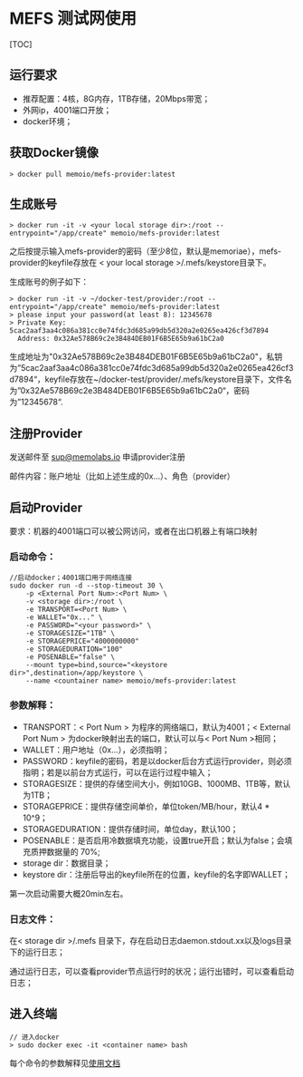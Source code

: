 # MEFS 测试网使用

[TOC]

## 运行要求

* 推荐配置：4核，8G内存，1TB存储，20Mbps带宽；
* 外网ip，4001端口开放；
* docker环境；

## 获取Docker镜像

```
> docker pull memoio/mefs-provider:latest
```

## 生成账号

```
> docker run -it -v <your local storage dir>:/root --entrypoint="/app/create" memoio/mefs-provider:latest
```

之后按提示输入mefs-provider的密码（至少8位，默认是memoriae），mefs-provider的keyfile存放在 < your local storage >/.mefs/keystore目录下。

生成账号的例子如下：

```
> docker run -it -v ~/docker-test/provider:/root --entrypoint="/app/create" memoio/mefs-provider:latest
> please input your password(at least 8): 12345678
> Private Key: 5cac2aaf3aa4c086a381cc0e74fdc3d685a99db5d320a2e0265ea426cf3d7894
  Address: 0x32Ae578B69c2e3B484DEB01F6B5E65b9a61bC2a0
```

生成地址为"0x32Ae578B69c2e3B484DEB01F6B5E65b9a61bC2a0"，私钥为”5cac2aaf3aa4c086a381cc0e74fdc3d685a99db5d320a2e0265ea426cf3d7894“，keyfile存放在~/docker-test/provider/.mefs/keystore目录下，文件名为”0x32Ae578B69c2e3B484DEB01F6B5E65b9a61bC2a0“，密码为”12345678“.

## 注册Provider

发送邮件至 sup@memolabs.io 申请provider注册

邮件内容：账户地址（比如上述生成的0x...）、角色（provider）

## 启动Provider

要求：机器的4001端口可以被公网访问，或者在出口机器上有端口映射

### 启动命令：

```
//启动docker；4001端口用于网络连接
sudo docker run -d --stop-timeout 30 \
    -p <External Port Num>:<Port Num> \
    -v <storage dir>:/root \
    -e TRANSPORT=<Port Num> \
    -e WALLET="0x..." \
    -e PASSWORD="<your password>" \
    -e STORAGESIZE="1TB" \
    -e STORAGEPRICE="4000000000"
    -e STORAGEDURATION="100"
    -e POSENABLE="false" \
    --mount type=bind,source="<keystore dir>",destination=/app/keystore \
    --name <countainer name> memoio/mefs-provider:latest
```

### 参数解释：

* TRANSPORT：< Port Num > 为程序的网络端口，默认为4001；< External Port Num > 为docker映射出去的端口，默认可以与< Port Num >相同；
* WALLET：用户地址（0x...），必须指明；
* PASSWORD：keyfile的密码，若是以docker后台方式运行provider，则必须指明；若是以前台方式运行，可以在运行过程中输入；
* STORAGESIZE：提供的存储空间大小，例如10GB、1000MB、1TB等，默认为1TB；
* STORAGEPRICE：提供存储空间单价，单位token/MB/hour，默认4 * 10^9；
* STORAGEDURATION：提供存储时间，单位day，默认100；
* POSENABLE：是否启用冷数据填充功能，设置true开启；默认为false；会填充质押数据量的 70\%;
* storage dir：数据目录；
* keystore dir：注册后导出的keyfile所在的位置，keyfile的名字即WALLET；

第一次启动需要大概20min左右。

### 日志文件：

在< storage dir >/.mefs 目录下，存在启动日志daemon.stdout.xx以及logs目录下的运行日志；

通过运行日志，可以查看provider节点运行时的状况；运行出错时，可以查看启动日志；

## 进入终端

```
// 进入docker
> sudo docker exec -it <container name> bash
```

每个命令的参数解释见[使用文档](http://132.232.87.203:8088/508dev/dev-github/tree/master/docs/cmd)

